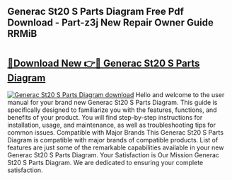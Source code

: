 ## Generac St20 S Parts Diagram Free Pdf Download - Part-z3j New Repair Owner Guide RRMiB

# <h2><a href="http://dfok84b.blite.top/?on=Generac+St20+S+Parts+Diagram">🔗Download New 👉🔴 Generac St20 S Parts Diagram</a></h2>

[![Generac St20 S Parts Diagram download](https://i.imgur.com/lujVjoI.png)](http://dfok84b.blite.top/?on=Generac+St20+S+Parts+Diagram)
Hello and welcome to the user manual for your brand new Generac St20 S Parts Diagram. This guide is specifically designed to familiarize you with the features, functions, and benefits of your product. You will find step-by-step instructions for installation, usage, and maintenance, as well as troubleshooting tips for common issues. Compatible with Major Brands This Generac St20 S Parts Diagram is compatible with major brands of compatible products. List of features are just some of the remarkable capabilities available in your new Generac St20 S Parts Diagram. Your Satisfaction is Our Mission Generac St20 S Parts Diagram. We are dedicated to ensuring your complete satisfaction.
